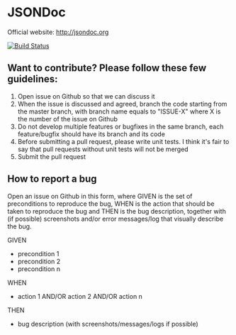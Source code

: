 # JSONDoc
Official website: http://jsondoc.org

[![Build Status](https://travis-ci.org/fabiomaffioletti/jsondoc.svg?branch=master)](https://travis-ci.org/fabiomaffioletti/jsondoc)

## Want to contribute? Please follow these few guidelines:

1. Open issue on Github so that we can discuss it
2. When the issue is discussed and agreed, branch the code starting from the master branch, with branch name equals to "ISSUE-X" where X is the number of the issue on Github
3. Do not develop multiple features or bugfixes in the same branch, each feature/bugfix should have its branch and its code
4. Before submitting a pull request, please write unit tests. I think it's fair to say that pull requests without unit tests will not be merged
5. Submit the pull request

## How to report a bug
Open an issue on Github in this form, where GIVEN is the set of preconditions to reproduce the bug, WHEN is the action that should be taken to reproduce the bug and THEN is the bug description, together with (if possible) screenshots and/or error messages/log that visually describe the bug.

GIVEN
* precondition 1
* precondition 2
* precondition n

WHEN
* action 1 AND/OR action 2 AND/OR action n

THEN
* bug description (with screenshots/messages/logs if possible)
